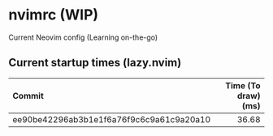 # nvimrc **(WIP)**
Current Neovim config (Learning on-the-go)

## Current startup times (lazy.nvim)
| Commit | Time (To draw) (ms) |
|:---|---:|
| ee90be42296ab3b1e1f6a76f9c6c9a61c9a20a10 | 36.68 |

